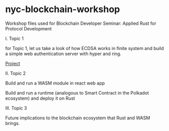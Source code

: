 # nyc-blockchain-workshop
Workshop files used for Blockchain Developer Seminar: Applied Rust for Protocol Development 

I. Topic 1

for Topic 1, let us take a look of how ECDSA works in finite system and build a simple web authentication server with hyper and ring.

[Project]()

II. Topic 2

Build and run a WASM module in react web app

Build and run a runtime (analogous to Smart Contract in the Polkadot ecosystem) and deploy it on Rust

III. Topic 3

Future implications to the blockchain ecosystem that Rust and WASM brings.
